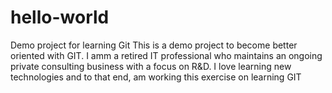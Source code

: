 # hello-world
Demo project for learning Git
This is a demo project to become better oriented with GIT.  I amm a retired IT professional who maintains an ongoing private consulting business with a focus on R&D.  I love learning new technologies and to that end, am working this exercise on learning GIT
